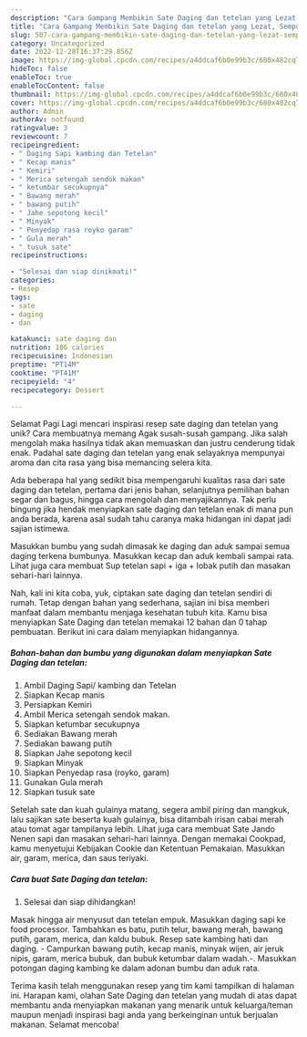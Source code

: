 ```yaml
---
description: "Cara Gampang Membikin Sate Daging dan tetelan yang Lezat, Sempurna"
title: "Cara Gampang Membikin Sate Daging dan tetelan yang Lezat, Sempurna"
slug: 507-cara-gampang-membikin-sate-daging-dan-tetelan-yang-lezat-sempurna
category: Uncategorized
date: 2022-12-28T16:37:29.856Z
image: https://img-global.cpcdn.com/recipes/a4ddcaf6b0e99b3c/680x482cq70/sate-daging-dan-tetelan-foto-resep-utama.jpg
hideToc: false
enableToc: true
enableTocContent: false
thumbnail: https://img-global.cpcdn.com/recipes/a4ddcaf6b0e99b3c/680x482cq70/sate-daging-dan-tetelan-foto-resep-utama.jpg
cover: https://img-global.cpcdn.com/recipes/a4ddcaf6b0e99b3c/680x482cq70/sate-daging-dan-tetelan-foto-resep-utama.jpg
author: Admin
authorAv: notfound
ratingvalue: 3
reviewcount: 7
recipeingredient:
- " Daging Sapi kambing dan Tetelan"
- " Kecap manis"
- " Kemiri"
- " Merica setengah sendok makan"
- " ketumbar secukupnya"
- " Bawang merah"
- " bawang putih"
- " Jahe sepotong kecil"
- " Minyak"
- " Penyedap rasa royko garam"
- " Gula merah"
- " tusuk sate"
recipeinstructions:

- "Selesai dan siap dinikmati!"
categories:
- Resep
tags:
- sate
- daging
- dan

katakunci: sate daging dan 
nutrition: 186 calories
recipecuisine: Indonesian
preptime: "PT14M"
cooktime: "PT41M"
recipeyield: "4"
recipecategory: Dessert

---
```



Selamat Pagi Lagi mencari inspirasi resep sate daging dan tetelan yang unik? Cara membuatnya memang Agak susah-susah gampang. Jika salah mengolah maka hasilnya tidak akan memuaskan dan justru cenderung tidak enak. Padahal sate daging dan tetelan yang enak selayaknya mempunyai aroma dan cita rasa yang bisa memancing selera kita.


Ada beberapa hal yang sedikit bisa mempengaruhi kualitas rasa dari sate daging dan tetelan, pertama dari jenis bahan, selanjutnya pemilihan bahan segar dan bagus, hingga cara mengolah dan menyajikannya. Tak perlu bingung jika hendak menyiapkan sate daging dan tetelan enak di mana pun anda berada, karena asal sudah tahu caranya maka hidangan ini dapat jadi sajian istimewa.

Masukkan bumbu yang sudah dimasak ke daging dan aduk sampai semua daging terkena bumbunya. Masukkan kecap dan aduk kembali sampai rata. Lihat juga cara membuat Sup tetelan sapi + iga + lobak putih dan masakan sehari-hari lainnya.


Nah, kali ini kita coba, yuk, ciptakan sate daging dan tetelan sendiri di rumah. Tetap dengan bahan yang sederhana, sajian ini bisa memberi manfaat dalam membantu menjaga kesehatan tubuh kita. Kamu bisa menyiapkan Sate Daging dan tetelan memakai 12 bahan dan 0 tahap pembuatan. Berikut ini cara dalam menyiapkan hidangannya.

<!--inarticleads1-->

##### Bahan-bahan dan bumbu yang digunakan dalam menyiapkan Sate Daging dan tetelan:

1. Ambil  Daging Sapi/ kambing dan Tetelan
1. Siapkan  Kecap manis
1. Persiapkan  Kemiri
1. Ambil  Merica setengah sendok makan.
1. Siapkan  ketumbar secukupnya
1. Sediakan  Bawang merah
1. Sediakan  bawang putih
1. Siapkan  Jahe sepotong kecil
1. Siapkan  Minyak
1. Siapkan  Penyedap rasa (royko, garam)
1. Gunakan  Gula merah
1. Siapkan  tusuk sate


Setelah sate dan kuah gulainya matang, segera ambil piring dan mangkuk, lalu sajikan sate beserta kuah gulainya, bisa ditambah irisan cabai merah atau tomat agar tampilanya lebih. Lihat juga cara membuat Sate Jando Nenen sapi dan masakan sehari-hari lainnya. Dengan memakai Cookpad, kamu menyetujui Kebijakan Cookie dan Ketentuan Pemakaian. Masukkan air, garam, merica, dan saus teriyaki. 

<!--inarticleads2-->

##### Cara buat Sate Daging dan tetelan:


1. Selesai dan siap dihidangkan!

Masak hingga air menyusut dan tetelan empuk. Masukkan daging sapi ke food processor. Tambahkan es batu, putih telur, bawang merah, bawang putih, garam, merica, dan kaldu bubuk. Resep sate kambing hati dan daging. - Campurkan bawang putih, kecap manis, minyak wijen, air jeruk nipis, garam, merica bubuk, dan bubuk ketumbar dalam wadah.-. Masukkan potongan daging kambing ke dalam adonan bumbu dan aduk rata. 

Terima kasih telah menggunakan resep yang tim kami tampilkan di halaman ini. Harapan kami, olahan Sate Daging dan tetelan yang mudah di atas dapat membantu anda menyiapkan makanan yang menarik untuk keluarga/teman maupun menjadi inspirasi bagi anda yang berkeinginan untuk berjualan makanan. Selamat mencoba!
